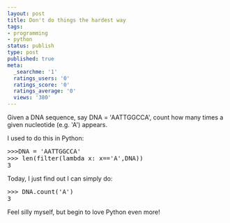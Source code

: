 ```yaml
---
layout: post
title: Don't do things the hardest way
tags:
- programming
- python
status: publish
type: post
published: true
meta:
  _searchme: '1'
  ratings_users: '0'
  ratings_score: '0'
  ratings_average: '0'
  views: '380'
---
```

Given a DNA sequence, say DNA = 'AATTGGCCA', count how many times a given nucleotide (e.g. 'A') appears.

I used to do this in Python:

<pre>
&gt;&gt;&gt;DNA = 'AATTGGCCA'
&gt;&gt;&gt; len(filter(lambda x: x=='A',DNA))
3
</pre>

Today, I just find out I can simply do:

<pre>
&gt;&gt;&gt; DNA.count('A')
3
</pre>

Feel silly myself, but begin to love Python even more!
